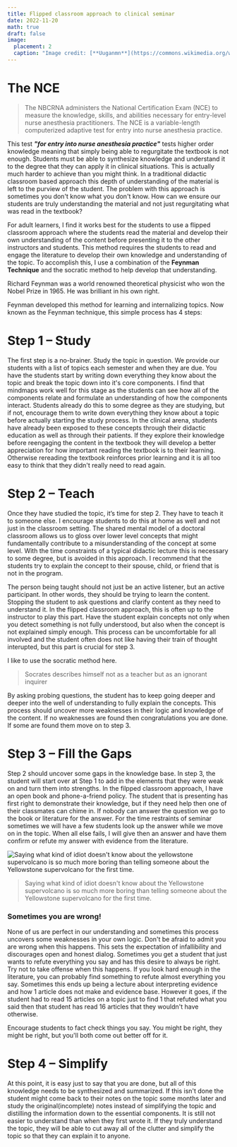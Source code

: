 ```yaml
---
title: Flipped classroom approach to clinical seminar
date: 2022-11-20
math: true
draft: false
image:
  placement: 2
  caption: "Image credit: [**Uuganmn**](https://commons.wikimedia.org/wiki/File:Richard_feynman_-_fermilab1.jpg)"
---
```


# The NCE

> The NBCRNA administers the National Certification Exam (NCE) to measure the knowledge, skills, and abilities necessary for entry-level nurse anesthesia practitioners. The NCE is a variable-length computerized adaptive test for entry into nurse anesthesia practice. 

This test ***"for entry into nurse anesthesia practice"*** tests higher order knowledge meaning that simply being able to regurgitate the textbook is not enough.  Students must be able to synthesize knowledge and understand it to the degree that they can apply it in clinical situations.  This is actually much harder to achieve than you might think.  In a traditional didactic classroom based approach this depth of understanding of the material is left to the purview of the student.  The problem with this approach is sometimes you don't know what you don't know.  How can we ensure our students are truly understanding the material and not just regurgitating what was read in the textbook?

For adult learners, I find it works best for the students to use a flipped classroom approach where the students read the material and develop their own understanding of the content before presenting it to the other instructors and students.  This method requires the students to read and engage the literature to develop their own knowledge and understanding of the topic.  To accomplish this, I use a combination of the **Feynman Technique** and the socratic method to help develop that understanding.


Richard Feynman was a world renowned  theoretical physicist who won the Nobel Prize in 1965. He was brilliant in his own right.

Feynman developed this method for learning and internalizing topics. Now known as the Feynman technique, this simple process has 4 steps:

# Step 1 – Study

The first step is a no-brainer.  Study the topic in question.  We provide our students with a list of topics each semester and when they are due.
You have the students start by writing down everything they know about the topic and break the topic down into it's core components.  I find that mindmaps work well for this stage as the students can see how all of the components relate and formulate an understanding of how the components interact.  Students already do this to some degree as they are studying, but if not, encourage them to write down everything they know about a topic before actually starting the study process.  In the clinical arena, students have already been exposed to these concepts through their didactic education as well as through their patients.  If they explore their knowledge before reengaging the content in the textbook they will develop a better appreciation for how important reading the textbook is to their learning.  Otherwise rereading the textbook reinforces prior learning and it is all too easy to think that they didn't really need to read again.


# Step 2 – Teach
Once they have studied the topic, it’s time for step 2. They have to teach it to someone else.  I encourage students to do this at home as well and not just in the classroom setting.  The shared mental model of a doctoral classroom allows us to gloss over lower level concepts that might fundamentally contribute to a misunderstanding of the concept at some level. With the time constraints of a typical didactic lecture this is necessary to some degree, but is avoided in this approach.  I recommend that the students try to explain the concept to their spouse, child, or friend that is not in the program.

The person being taught should not just be an active listener, but an active participant.  In other words, they should be trying to learn the content.  Stopping the student to ask questions and clarify content as they need to understand it.  In the flipped classroom approach, this is often up to the instructor to play this part. Have the student explain concepts not only when you detect something is not fully understood, but also when the concept is not explained simply enough.  This process can be uncomfortable for all involved and the student often does not like having their train of thought interupted, but this part is crucial for step 3.

I like to use the socratic method here.

> Socrates describes himself not as a teacher but as an ignorant inquirer

By asking probing questions, the student has to keep going deeper and deeper into the well of understanding to fully explain the concepts.  This process should uncover more weaknesses in their logic and knowledge of the content.  If no weaknesses are found then congratulations you are done.  If some are found them move on to step 3.


# Step 3 – Fill the Gaps

Step 2 should uncover some gaps in the knowledge base.  In step 3, the student will start over at Step 1 to add in the elements that they were weak on and turn them into strengths.  In the filpped classroom approach, I have an open book and phone-a-friend policy. The student that is presenting has first right to demonstrate their knowledge, but if they need help then one of their classmates can chime in.  If nobody can answer the question we go to the book or literature for the answer.  For the time restraints of seminar sometimes we will have a few students look up the answer while we move on in the topic.  When all else fails, I will give then an answer and have them confirm or refute my answer with evidence from the literature.

<img src="https://imgs.xkcd.com/comics/ten_thousand.png" alt="Saying what kind of idiot doesn't know about the yellowstone supervolcano is so much more boring than telling someone about the Yellowstone supervolcano for the first time."></img>
> Saying what kind of idiot doesn't know about the Yellowstone supervolcano is so much more boring than telling someone about the Yellowstone supervolcano for the first time.</p>

### Sometimes you are wrong!

None of us are perfect in our understanding and sometimes this process uncovers some weaknesses in your own logic.  Don't be afraid to admit you are wrong when this happens.  This sets the expectation of infallibility and discourages open and honest dialog.  Sometimes you get a student that just wants to refute everything you say and has this desire to always be right.  Try not to take offense when this happens.  If you look hard enough in the literature, you can probably find something to refute almost everything you say.  Sometimes this ends up being a lecture about interpreting evidence and how 1 article does not make and evidence base.  However it goes, if the student had to read 15 articles on a topic just to find 1 that refuted what you said then that student has read 16 articles that they wouldn't have otherwise.

Encourage students to fact check things you say.  You might be right, they might be right, but you'll both come out better off for it.


# Step 4 – Simplify

At this point, it is easy just to say that you are done, but all of this knowledge needs to be synthesized and summarized.  If this isn't done the student might come back to their notes on the topic some months later and study the original(incomplete) notes instead of simplifying the topic and distilling the information down to the essential components.  It is still not easier to understand than when they first wrote it.  If they truly understand the topic, they will be able to cut away all of the clutter and simplify the topic so that they can explain it to anyone.


